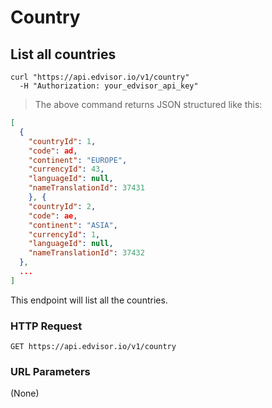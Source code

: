 # Country

## List all countries

```shell
curl "https://api.edvisor.io/v1/country"
  -H "Authorization: your_edvisor_api_key"
```

> The above command returns JSON structured like this:

```json
[
  {
    "countryId": 1, 
    "code": ad,
    "continent": "EUROPE",
    "currencyId": 43,
    "languageId": null,
    "nameTranslationId": 37431
	}, {
    "countryId": 2, 
    "code": ae,
    "continent": "ASIA",
    "currencyId": 1,
    "languageId": null,
    "nameTranslationId": 37432
  },
  ...
]
```

This endpoint will list all the countries.

### HTTP Request

`GET https://api.edvisor.io/v1/country`

### URL Parameters

(None)

